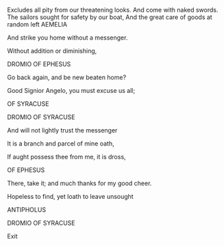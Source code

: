 Excludes all pity from our threatening looks.
And come with naked swords.
The sailors sought for safety by our boat,
And the great care of goods at random left
AEMELIA

And strike you home without a messenger.

Without addition or diminishing,

DROMIO OF EPHESUS

Go back again, and be new beaten home?

Good Signior Angelo, you must excuse us all;

OF SYRACUSE

DROMIO OF SYRACUSE

And will not lightly trust the messenger



It is a branch and parcel of mine oath,

If aught possess thee from me, it is dross,

OF EPHESUS

There, take it; and much thanks for my good cheer.

Hopeless to find, yet loath to leave unsought

ANTIPHOLUS

DROMIO OF SYRACUSE

Exit

